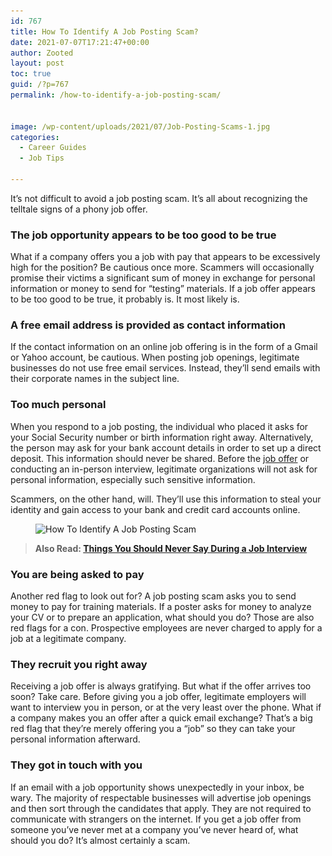 ```yaml
---
id: 767
title: How To Identify A Job Posting Scam?
date: 2021-07-07T17:21:47+00:00
author: Zooted
layout: post
toc: true
guid: /?p=767
permalink: /how-to-identify-a-job-posting-scam/


image: /wp-content/uploads/2021/07/Job-Posting-Scams-1.jpg
categories:
  - Career Guides
  - Job Tips

---
```

It&#8217;s not difficult to avoid a job posting scam. It&#8217;s all about recognizing the telltale signs of a phony job offer.

### **The job opportunity appears to be too good to be true**

What if a company offers you a job with pay that appears to be excessively high for the position? Be cautious once more. Scammers will occasionally promise their victims a significant sum of money in exchange for personal information or money to send for &#8220;testing&#8221; materials. If a job offer appears to be too good to be true, it probably is. It most likely is.

### **A free email address is provided as contact information**

If the contact information on an online job offering is in the form of a Gmail or Yahoo account, be cautious. When posting job openings, legitimate businesses do not use free email services. Instead, they&#8217;ll send emails with their corporate names in the subject line.

### **Too much personal**

When you respond to a job posting, the individual who placed it asks for your Social Security number or birth information right away. Alternatively, the person may ask for your bank account details in order to set up a direct deposit. This information should never be shared. Before the [job offer](/things-to-consider-before-accepting-a-job-offer/) or conducting an in-person interview, legitimate organizations will not ask for personal information, especially such sensitive information.

Scammers, on the other hand, will. They&#8217;ll use this information to steal your identity and gain access to your bank and credit card accounts online.



<figure class="wp-block-image size-large">

<img loading="lazy" width="768" height="512" src="/wp-content/uploads/2021/07/avoid-a-job-posting-scam.jpg" alt="How To Identify A Job Posting Scam" class="wp-image-768" srcset="/wp-content/uploads/2021/07/avoid-a-job-posting-scam.jpg 768w, /wp-content/uploads/2021/07/avoid-a-job-posting-scam-300x200.jpg 300w" sizes="(max-width: 768px) 100vw, 768px" /> </figure> 



<blockquote class="wp-block-quote">
  <p>
    <strong>Also Read: <a href="/things-you-should-never-say-during-a-job-interview/">Things You Should Never Say During a Job Interview</a></strong>
  </p>
</blockquote>



### **You are being asked to pay**

Another red flag to look out for? A job posting scam asks you to send money to pay for training materials. If a poster asks for money to analyze your CV or to prepare an application, what should you do? Those are also red flags for a con. Prospective employees are never charged to apply for a job at a legitimate company.

### **They recruit you right away**

Receiving a job offer is always gratifying. But what if the offer arrives too soon? Take care. Before giving you a job offer, legitimate employers will want to interview you in person, or at the very least over the phone. What if a company makes you an offer after a quick email exchange? That&#8217;s a big red flag that they&#8217;re merely offering you a &#8220;job&#8221; so they can take your personal information afterward.

### **They got in touch with you**

If an email with a job opportunity shows unexpectedly in your inbox, be wary. The majority of respectable businesses will advertise job openings and then sort through the candidates that apply. They are not required to communicate with strangers on the internet. If you get a job offer from someone you&#8217;ve never met at a company you&#8217;ve never heard of, what should you do? It&#8217;s almost certainly a scam.
